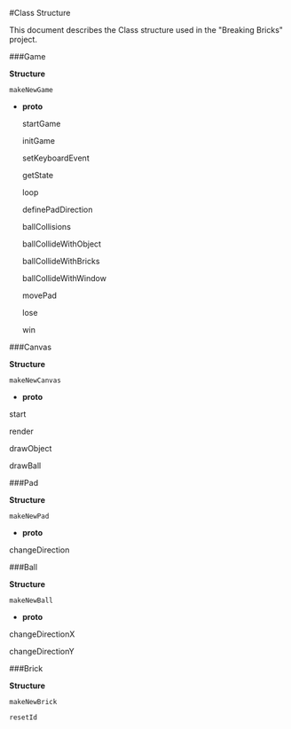 #Class Structure


This document describes the Class structure used in the "Breaking Bricks" project.

###Game

**Structure**

    makeNewGame

  - **proto**

    startGame

    initGame

    setKeyboardEvent

    getState

    loop

    definePadDirection

    ballCollisions

    ballCollideWithObject

    ballCollideWithBricks

    ballCollideWithWindow

    movePad

    lose

    win

###Canvas

**Structure**

    makeNewCanvas

  - **proto**
   
  start

  render
  
  drawObject
  
  drawBall
  
###Pad

**Structure**

    makeNewPad

  - **proto**
  
  changeDirection

###Ball

**Structure**

    makeNewBall

  - **proto**
  
  changeDirectionX

  changeDirectionY

###Brick

**Structure**

    makeNewBrick
    
    resetId




